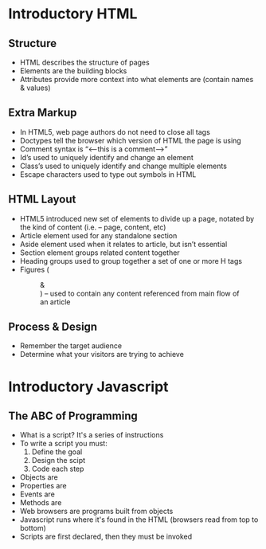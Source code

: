 # Introductory HTML 

## Structure
-	HTML describes the structure of pages
-	Elements are the building blocks
-	Attributes provide more context into what elements are (contain names & values)

## Extra Markup
-	In HTML5, web page authors do not need to close all tags
-	Doctypes tell the browser which version of HTML the page is using
-	Comment syntax is “<--this is a comment-->”
-	Id’s used to uniquely identify and change an element
-	Class’s used to uniquely identify and change multiple elements
-	Escape characters used to type out symbols in HTML

## HTML Layout
-	HTML5 introduced new set of elements to divide up a page, notated by the kind of content (i.e. – page, content, etc)
-	Article element used for any standalone section
-	Aside element used when it relates to article, but isn’t essential
-	Section element groups related content together
-	Heading groups used to group together a set of one or more H tags
-	Figures (<figure> & <figcaption>) – used to contain any content referenced from main flow of an article

## Process & Design
-	Remember the target audience
- Determine what your visitors are trying to achieve

# Introductory Javascript

## The ABC of Programming
- What is a script? It's a series of instructions
- To write a script you must:
    1. Define the goal
    1. Design the scipt
    1. Code each step
- Objects are
- Properties are
- Events are
- Methods are
- Web browsers are programs built from objects
- Javascript runs where it's found in the HTML (browsers read from top to bottom)
- Scripts are first declared, then they must be invoked